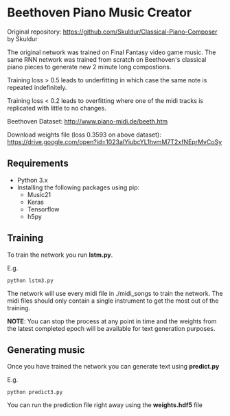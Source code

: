 # Beethoven Piano Music Creator

Original repository: https://github.com/Skuldur/Classical-Piano-Composer by Skuldur

The original network was trained on Final Fantasy video game music. The same RNN network was trained from scratch on Beethoven's classical piano pieces to generate new 2 minute long compostions. 

Training loss > 0.5 leads to underfitting in which case the same note is repeated indefinitely. 

Training loss < 0.2 leads to overfitting where one of the midi tracks is replicated with little to no changes. 

Beethoven Dataset: http://www.piano-midi.de/beeth.htm

Download weights file (loss 0.3593 on above dataset): https://drive.google.com/open?id=1023aIYiubcYL1hvmM7T2xfNEprMvCoSy

## Requirements

* Python 3.x
* Installing the following packages using pip:
	* Music21
	* Keras
	* Tensorflow
	* h5py

## Training

To train the network you run **lstm.py**.

E.g.

```
python lstm3.py
```

The network will use every midi file in ./midi_songs to train the network. The midi files should only contain a single instrument to get the most out of the training.

**NOTE**: You can stop the process at any point in time and the weights from the latest completed epoch will be available for text generation purposes.

## Generating music

Once you have trained the network you can generate text using **predict.py**

E.g.

```
python predict3.py
```

You can run the prediction file right away using the **weights.hdf5** file
